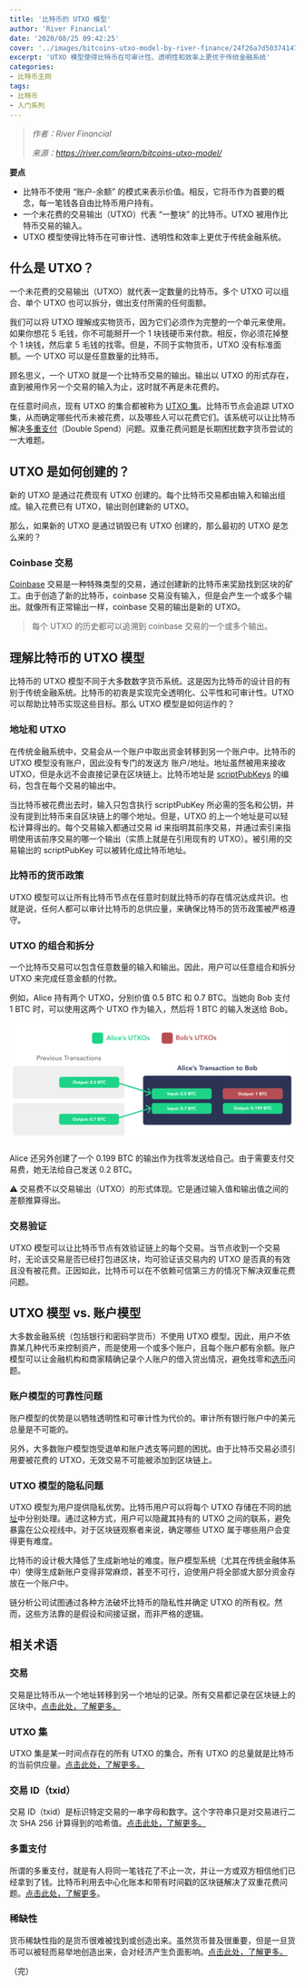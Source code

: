 ```yaml
---
title: '比特币的 UTXO 模型'
author: 'River Financial'
date: '2020/08/25 09:42:25'
cover: '../images/bitcoins-utxo-model-by-river-finance/24f26a7d50374147a301fa131f2686e8.png'
excerpt: 'UTXO 模型使得比特币在可审计性、透明性和效率上更优于传统金融系统'
categories:
- 比特币主网
tags:
- 比特币
- 入门系列
---
```


> *作者：River Financial*
>
> *来源：<https://river.com/learn/bitcoins-utxo-model/>*



**要点**

* 比特币不使用 “账户-余额” 的模式来表示价值。相反，它将币作为首要的概念，每一笔钱各自由比特币用户持有。
* 一个未花费的交易输出（UTXO）代表 “一整块” 的比特币。UTXO 被用作比特币交易的输入。
* UTXO 模型使得比特币在可审计性、透明性和效率上更优于传统金融系统。


## 什么是 UTXO？

一个未花费的交易输出（UTXO）就代表一定数量的比特币。多个 UTXO 可以组合、单个 UTXO 也可以拆分，做出支付所需的任何面额。

我们可以将 UTXO 理解成实物货币，因为它们必须作为完整的一个单元来使用。如果你想花 5 毛钱，你不可能掰开一个 1 块钱硬币来付款。相反，你必须花掉整个 1 块钱，然后拿 5 毛钱的找零。但是，不同于实物货币，UTXO 没有标准面额。一个 UTXO 可以是任意数量的比特币。

顾名思义，一个 UTXO 就是一个比特币交易的输出。输出以 UTXO 的形式存在，直到被用作另一个交易的输入为止，这时就不再是未花费的。

在任意时间点，现有 UTXO 的集合都被称为 [UTXO 集](https://river.com/learn/terms/u/utxo-set/)。比特币节点会追踪 UTXO 集，从而确定哪些代币未被花费，以及哪些人可以花费它们。该系统可以让比特币解决[多重支付](https://river.com/learn/what-is-the-double-spend-problem/)（Double Spend）问题。双重花费问题是长期困扰数字货币尝试的一大难题。

## UTXO 是如何创建的？

新的 UTXO 是通过花费现有 UTXO 创建的。每个比特币交易都由输入和输出组成。输入花费已有 UTXO，输出则创建新的 UTXO。

那么，如果新的 UTXO 是通过销毁已有 UTXO 创建的，那么最初的 UTXO 是怎么来的？

### **Coinbase 交易**

[Coinbase](https://river.com/learn/terms/c/coinbase/) 交易是一种特殊类型的交易，通过创建新的比特币来奖励找到区块的矿工。由于创造了新的比特币，coinbase 交易没有输入，但是会产生一个或多个输出。就像所有正常输出一样，coinbase 交易的输出是新的 UTXO。

>每个 UTXO 的历史都可以追溯到 coinbase 交易的一个或多个输出。


## 理解比特币的 UTXO 模型

比特币的 UTXO 模型不同于大多数数字货币系统。这是因为比特币的设计目的有别于传统金融系统。比特币的初衷是实现完全透明化、公平性和可审计性。UTXO 可以帮助比特币实现这些目标。那么 UTXO 模型是如何运作的？

### **地址和 UTXO**

在传统金融系统中，交易会从一个账户中取出资金转移到另一个账户中。比特币的 UTXO 模型没有账户，因此没有专门的发送方 账户/地址。地址虽然被用来接收 UTXO，但是永远不会直接记录在区块链上。比特币地址是 [scriptPubKeys](https://river.com/learn/terms/s/scriptpubkey/) 的编码，包含在每个交易的输出中。

当比特币被花费出去时，输入只包含执行 scriptPubKey 所必需的签名和公钥，并没有提到比特币来自区块链上的哪个地址。但是，UTXO 的上一个地址是可以轻松计算得出的。每个交易输入都通过交易 id 来指明其前序交易，并通过索引来指明使用该前序交易的哪一个输出（实质上就是在引用现有的 UTXO）。被引用的交易输出的 scriptPubKey 可以被转化成比特币地址。

### **比特币的货币政策**

UTXO 模型可以让所有比特币节点在任意时刻就比特币的存在情况达成共识。也就是说，任何人都可以审计比特币的总供应量，来确保比特币的货币政策被严格遵守。

### **UTXO 的组合和拆分**

一个比特币交易可以包含任意数量的输入和输出。因此，用户可以任意组合和拆分 UTXO 来完成任意金额的付款。

例如，Alice 持有两个 UTXO，分别价值 0.5 BTC 和 0.7 BTC。当她向 Bob 支付 1 BTC 时，可以使用这两个 UTXO 作为输入，然后将 1 BTC 的输入发送给 Bob。

![1](../images/bitcoins-utxo-model-by-river-finance/24f26a7d50374147a301fa131f2686e8.png)

Alice 还另外创建了一个 0.199 BTC 的输出作为找零发送给自己。由于需要支付交易费，她无法给自己发送 0.2 BTC。

⚠️ 交易费不以交易输出（UTXO）的形式体现。它是通过输入值和输出值之间的差额推算得出。

### **交易验证**

UTXO 模型可以让比特币节点有效验证链上的每个交易。当节点收到一个交易时，无论该交易是否已经打包进区块，均可验证该交易内的 UTXO 是否真的有效且没有被花费。正因如此，比特币可以在不依赖可信第三方的情况下解决双重花费问题。

## UTXO 模型 vs. 账户模型

大多数金融系统（包括银行和密码学货币）不使用 UTXO 模型。因此，用户不依靠某几种代币来控制资产，而是使用一个或多个账户，且每个账户都有余额。账户模型可以让金融机构和商家精确记录个人账户的借入贷出情况，避免找零和[选币](https://river.com/learn/terms/c/coin-selection/)问题。

### **账户模型的可靠性问题**

账户模型的优势是以牺牲透明性和可审计性为代价的。审计所有银行账户中的美元总量是不可能的。

另外，大多数账户模型饱受退单和账户透支等问题的困扰。由于比特币交易必须引用要被花费的 UTXO，无效交易不可能被添加到区块链上。

### **UTXO 模型的隐私问题**

UTXO 模型为用户提供隐私优势。比特币用户可以将每个 UTXO 存储在不同的[地址](https://river.com/learn/terms/a/address-bitcoin/)中分别处理。通过这种方式，用户可以隐藏其持有的 UTXO 之间的联系，避免暴露在公众视线中。对于区块链观察者来说，确定哪些 UTXO 属于哪些用户会变得更有难度。

比特币的设计极大降低了生成新地址的难度。账户模型系统（尤其在传统金融体系中）使得生成新账户变得非常麻烦，甚至不可行，迫使用户将全部或大部分资金存放在一个账户中。

链分析公司试图通过各种方法破坏比特币的隐私性并确定 UTXO 的所有权。然而，这些方法靠的是假设和间接证据，而非严格的逻辑。

## 相关术语

### 交易

交易是比特币从一个地址转移到另一个地址的记录。所有交易都记录在区块链上的区块中。[点击此处，了解更多。](https://river.com/learn/terms/t/transaction-bitcoin/)

### UTXO 集

UTXO 集是某一时间点存在的所有 UTXO 的集合。所有 UTXO 的总量就是比特币的当前供应量。[点击此处，了解更多。](https://river.com/learn/terms/u/utxo-set/)

### 交易 ID（txid）

交易 ID（txid）是标识特定交易的一串字母和数字。这个字符串只是对交易进行二次 SHA 256 计算得到的哈希值。[点击此处，了解更多。](https://river.com/learn/terms/t/txid/)

### 多重支付

所谓的多重支付，就是有人将同一笔钱花了不止一次，并让一方或双方相信他们已经拿到了钱。比特币利用去中心化账本和带有时间戳的区块链解决了双重花费问题。[点击此处，了解更多](https://river.com/learn/terms/d/double-spend/)。

### 稀缺性

货币稀缺性指的是货币很难被找到或创造出来。虽然货币普及很重要，但是一旦货币可以被轻而易举地创造出来，会对经济产生负面影响。[点击此处，了解更多。](https://river.com/learn/terms/d/double-spend/)

（完）
